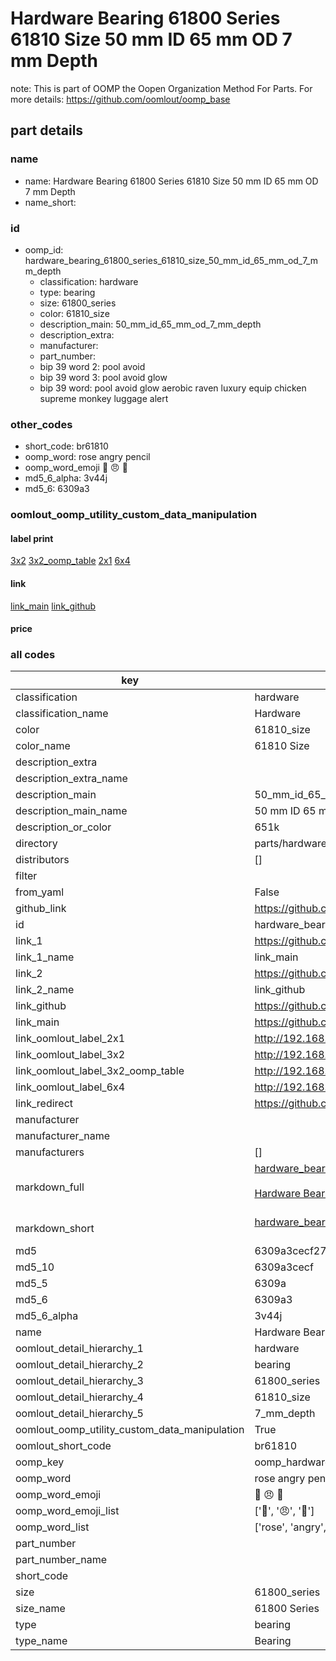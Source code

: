 # Hardware Bearing 61800 Series 61810 Size 50 mm ID 65 mm OD 7 mm Depth  

note: This is part of OOMP the Oopen Organization Method For Parts. For more details: https://github.com/oomlout/oomp_base

##  part details
  







### name
* name: Hardware Bearing 61800 Series 61810 Size 50 mm ID 65 mm OD 7 mm Depth
* name_short: 
### id
* oomp_id: hardware_bearing_61800_series_61810_size_50_mm_id_65_mm_od_7_mm_depth
  * classification: hardware
  * type: bearing
  * size: 61800_series
  * color: 61810_size
  * description_main: 50_mm_id_65_mm_od_7_mm_depth
  * description_extra: 
  * manufacturer: 
  * part_number: 
  * bip 39 word 2: pool avoid
  * bip 39 word 3: pool avoid glow
  * bip 39 word: pool avoid glow aerobic raven luxury equip chicken supreme monkey luggage alert

### other_codes
* short_code: br61810
* oomp_word: rose angry pencil
* oomp_word_emoji :rose: :angry: :pencil:
* md5_6_alpha: 3v44j
* md5_6: 6309a3






### oomlout_oomp_utility_custom_data_manipulation
#### label print
[3x2](http://192.168.1.245:1112/?label=oomp%203v44j)
[3x2_oomp_table](http://192.168.1.108:1112/?label=oomp%203v44j)
[2x1](http://192.168.1.242:1112/?label=oomp%203v44j)
[6x4](http://192.168.1.55:1112/?label=oomp%203v44j)    

#### link

[link_main](https://github.com/oomlout/oomlout_oomp_version_1_messy/tree/main/parts/hardware_bearing_61800_series_61810_size_50_mm_id_65_mm_od_7_mm_depth) [link_github](https://github.com/oomlout/oomlout_oomp_version_1_messy/tree/main/parts/hardware_bearing_61800_series_61810_size_50_mm_id_65_mm_od_7_mm_depth)                             

#### price







### all codes 
| key | value |  
| --- | --- |  
| classification | hardware |  
| classification_name | Hardware |  
| color | 61810_size |  
| color_name | 61810 Size |  
| description_extra |  |  
| description_extra_name |  |  
| description_main | 50_mm_id_65_mm_od_7_mm_depth |  
| description_main_name | 50 mm ID 65 mm OD 7 mm Depth |  
| description_or_color | 651k |  
| directory | parts/hardware_bearing_61800_series_61810_size_50_mm_id_65_mm_od_7_mm_depth |  
| distributors | [] |  
| filter |  |  
| from_yaml | False |  
| github_link | https://github.com/oomlout/oomlout_oomp_part_src/tree/main/parts/hardware_bearing_61800_series_61810_size_50_mm_id_65_mm_od_7_mm_depth |  
| id | hardware_bearing_61800_series_61810_size_50_mm_id_65_mm_od_7_mm_depth |  
| link_1 | https://github.com/oomlout/oomlout_oomp_version_1_messy/tree/main/parts/hardware_bearing_61800_series_61810_size_50_mm_id_65_mm_od_7_mm_depth |  
| link_1_name | link_main |  
| link_2 | https://github.com/oomlout/oomlout_oomp_version_1_messy/tree/main/parts/hardware_bearing_61800_series_61810_size_50_mm_id_65_mm_od_7_mm_depth |  
| link_2_name | link_github |  
| link_github | https://github.com/oomlout/oomlout_oomp_version_1_messy/tree/main/parts/hardware_bearing_61800_series_61810_size_50_mm_id_65_mm_od_7_mm_depth |  
| link_main | https://github.com/oomlout/oomlout_oomp_version_1_messy/tree/main/parts/hardware_bearing_61800_series_61810_size_50_mm_id_65_mm_od_7_mm_depth |  
| link_oomlout_label_2x1 | http://192.168.1.242:1112/?label=oomp%203v44j |  
| link_oomlout_label_3x2 | http://192.168.1.245:1112/?label=oomp%203v44j |  
| link_oomlout_label_3x2_oomp_table | http://192.168.1.108:1112/?label=oomp%203v44j |  
| link_oomlout_label_6x4 | http://192.168.1.55:1112/?label=oomp%203v44j |  
| link_redirect | https://github.com/oomlout/oomlout_oomp_version_1_messy/tree/main/parts/hardware_bearing_61800_series_61810_size_50_mm_id_65_mm_od_7_mm_depth |  
| manufacturer |  |  
| manufacturer_name |  |  
| manufacturers | [] |  
| markdown_full | [hardware_bearing_61800_series_61810_size_50_mm_id_65_mm_od_7_mm_depth](none)<br>[](none)<br>[Hardware Bearing 61800 Series 61810 Size 50 Mm Id 65 Mm Od 7 Mm Depth](none)<br><br> |  
| markdown_short | [hardware_bearing_61800_series_61810_size_50_mm_id_65_mm_od_7_mm_depth](none)<br><br> |  
| md5 | 6309a3cecf27a98615593042c7840540 |  
| md5_10 | 6309a3cecf |  
| md5_5 | 6309a |  
| md5_6 | 6309a3 |  
| md5_6_alpha | 3v44j |  
| name | Hardware Bearing 61800 Series 61810 Size 50 mm ID 65 mm OD 7 mm Depth |  
| oomlout_detail_hierarchy_1 | hardware |  
| oomlout_detail_hierarchy_2 | bearing |  
| oomlout_detail_hierarchy_3 | 61800_series |  
| oomlout_detail_hierarchy_4 | 61810_size |  
| oomlout_detail_hierarchy_5 | 7_mm_depth |  
| oomlout_oomp_utility_custom_data_manipulation | True |  
| oomlout_short_code | br61810 |  
| oomp_key | oomp_hardware_bearing_61800_series_61810_size_50_mm_id_65_mm_od_7_mm_depth |  
| oomp_word | rose angry pencil |  
| oomp_word_emoji | :rose: :angry: :pencil: |  
| oomp_word_emoji_list | [':rose:', ':angry:', ':pencil:'] |  
| oomp_word_list | ['rose', 'angry', 'pencil'] |  
| part_number |  |  
| part_number_name |  |  
| short_code |  |  
| size | 61800_series |  
| size_name | 61800 Series |  
| type | bearing |  
| type_name | Bearing |  
